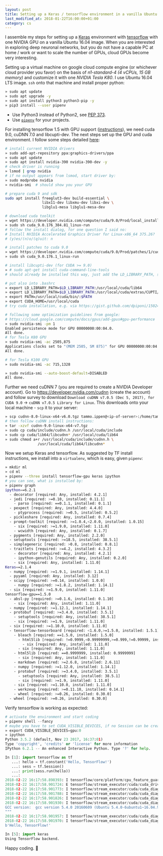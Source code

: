 ```yaml
---
layout: post
title: Setting up a Keras / tensorflow environment in a vanilla Ubuntu
last_modified_at: 2018-01-22T16:00:00+01:00
category: cs
---
```


I assemble my steps for setting up a [Keras](https://keras.io/) environment with [tensorflow](https://www.tensorflow.org/) with one NVIDIA GPU on a vanilla Ubuntu 16.04 image. When you are interested in exploring deep neuronal networks, but you do not have a capable PC at home / work or want to scale the number of GPUs, cloud GPUs become very interesting.<!--more-->

Setting up a virtual machine on google cloud compute engine (or whichever cloud provider you favor) on the basis of *n1-standard-4 (4 vCPUs, 15 GB memory)* and customize it with one *NVIDIA Tesla K80*. I use Ubuntu 16.04 LTS image. `ssh` onto that machine and install proper python:

```sh
» sudo apt update
» sudo apt upgrade -y
» sudo apt install python3 python3-pip -y
» pip3 install --user pipenv
```

* Use Python3 instead of Python2, see [PEP 373](https://www.python.org/dev/peps/pep-0373/).
* Use [`pipenv`](https://packaging.python.org/tutorials/managing-dependencies) for your projects.

For installing tensorflow 1.5 with GPU support ([instructions](https://www.tensorflow.org/install/install_linux)), we need cuda 9.0, cuDNN 7.0 and libcupti-dev. The next steps set up the GPU and cuda environment. I follow some steps detailed [here](https://askubuntu.com/a/967333):

```sh
# install current NVIDIA drivers
» sudo add-apt-repository ppa:graphics-drivers/ppa
» sudo apt update
» sudo apt install nvidia-390 nvidia-390-dev -y
# check driver is running
» lsmod | grep nvidia
# if no output appears from lsmod, start driver by: 
» sudo modprobe nvidia
» nvidia-smi  # should show you your GPU

# prepare cuda 9 and sdk
sudo apt install freeglut3-dev build-essential \
                 libx11-dev libxmu-dev libxi-dev \
                 libglu1-mesa libglu1-mesa-dev

# download cuda toolkit
» wget https://developer.nvidia.com/compute/cuda/9.0/Prod/local_installers/cuda_9.0.176_384.81_linux-run
» sudo sh cuda_9.0.176_384.81_linux-run
# follow the install dialog, for one question I said no:
# Install NVIDIA Accelerated Graphics Driver for Linux-x86_64 375.26?
# (y)es/(n)o/(q)uit: n

# install patches to cuda 9.0
» wget https://developer.nvidia.com/compute/cuda/9.0/Prod/patches/1/cuda_9.0.176.1_linux-run
» sudo sh cuda_9.0.176.1_linux-run

# install libcupti-dev (for CUDA >= 9.0)
» # sudo apt-get install cuda-command-line-tools
# should already be installed this way, just add the LD_LIBRARY_PATH, see below

# put also into .bashrc
» export LD_LIBRARY_PATH=$LD_LIBRARY_PATH:/usr/local/cuda/lib64
» export LD_LIBRARY_PATH=$LD_LIBRARY_PATH:/usr/local/cuda/extras/CUPTI/lib64
» export PATH=/usr/local/cuda/bin/:$PATH
» export CUDA_HOME=/usr/local/cuda
# try cuda installation, e.g. via https://gist.github.com/dpiponi/1502434

# following some optimization guidelines from google:
# https://cloud.google.com/compute/docs/gpus/add-gpus#gpu-performance
» sudo nvidia-smi -pm 1
Enabled persistence mode for GPU 00000000:00:04.0.
All done.
# for Tesla K80 GPU
» sudo nvidia-smi -ac 2505,875
Applications clocks set to "(MEM 2505, SM 875)" for GPU 00000000:00:04.0
All done.

# for Tesla K100 GPU
» sudo nvidia-smi -ac 715,1328

» sudo nvidia-smi --auto-boost-default=DISABLED
All done.
```

Further we need cuDNN 7 (you are required to create a NVIDIA Developer account). Go to https://developer.nvidia.com/cudnn (create the account) and follow survey to download `Download cuDNN v7.0.5 (Dec 5, 2017), for CUDA 9.0` -> `cuDNN v7.0.5 Library for Linux`. This downloads onto your local machine - `scp` it to your server:

```sh
» scp cudnn-8.0-linux-x64-v6.0.tgz tammo.ippen@<ip-of-server>:/home/tammo.ippen
# then follow cuDNN install instructions:
» tar -xzvf cudnn-9.0-linux-x64-v7.tgz
» sudo cp cuda/include/cudnn.h /usr/local/cuda/include
» sudo cp cuda/lib64/libcudnn* /usr/local/cuda/lib64
» sudo chmod a+r /usr/local/cuda/include/cudnn.h \
               /usr/local/cuda/lib64/libcudnn*

```

Now we setup Keras and tensorflow. As suggested by TF install instructions, we install into a `virtualenv`, which is easy, given `pipenv`:

```sh
» mkdir ml
» cd ml
» pipenv --three install tensorflow-gpu keras ipython
# you can see, what is installed by:
» pipenv graph
ipython==6.2.1
  - decorator [required: Any, installed: 4.2.1]
  - jedi [required: >=0.10, installed: 0.11.1]
    - parso [required: ==0.1.1, installed: 0.1.1]
  - pexpect [required: Any, installed: 4.4.0]
    - ptyprocess [required: >=0.5, installed: 0.5.2]
  - pickleshare [required: Any, installed: 0.7.4]
  - prompt-toolkit [required: >=1.0.4,<2.0.0, installed: 1.0.15]
    - six [required: >=1.9.0, installed: 1.11.0]
    - wcwidth [required: Any, installed: 0.1.7]
  - pygments [required: Any, installed: 2.2.0]
  - setuptools [required: >=18.5, installed: 38.5.1]
  - simplegeneric [required: >0.8, installed: 0.8.1]
  - traitlets [required: >=4.2, installed: 4.3.2]
    - decorator [required: Any, installed: 4.2.1]
    - ipython-genutils [required: Any, installed: 0.2.0]
    - six [required: Any, installed: 1.11.0]
Keras==2.1.4
  - numpy [required: >=1.9.1, installed: 1.14.1]
  - pyyaml [required: Any, installed: 3.12]
  - scipy [required: >=0.14, installed: 1.0.0]
    - numpy [required: >=1.8.2, installed: 1.14.1]
  - six [required: >=1.9.0, installed: 1.11.0]
tensorflow-gpu==1.5.0
  - absl-py [required: >=0.1.6, installed: 0.1.10]
    - six [required: Any, installed: 1.11.0]
  - numpy [required: >=1.12.1, installed: 1.14.1]
  - protobuf [required: >=3.4.0, installed: 3.5.1]
    - setuptools [required: Any, installed: 38.5.1]
    - six [required: >=1.9, installed: 1.11.0]
  - six [required: >=1.10.0, installed: 1.11.0]
  - tensorflow-tensorboard [required: <1.6.0,>=1.5.0, installed: 1.5.1]
    - bleach [required: ==1.5.0, installed: 1.5.0]
      - html5lib [required: !=0.9999,<0.99999999,>=0.999,!=0.99999, installed: 0.9999999]
        - six [required: Any, installed: 1.11.0]
      - six [required: Any, installed: 1.11.0]
    - html5lib [required: ==0.9999999, installed: 0.9999999]
      - six [required: Any, installed: 1.11.0]
    - markdown [required: >=2.6.8, installed: 2.6.11]
    - numpy [required: >=1.12.0, installed: 1.14.1]
    - protobuf [required: >=3.4.0, installed: 3.5.1]
      - setuptools [required: Any, installed: 38.5.1]
      - six [required: >=1.9, installed: 1.11.0]
    - six [required: >=1.10.0, installed: 1.11.0]
    - werkzeug [required: >=0.11.10, installed: 0.14.1]
    - wheel [required: >=0.26, installed: 0.30.0]
  - wheel [required: >=0.26, installed: 0.30.0]
```

Verify tensorflow is working as expected:

```python
# activate the environment and start coding
» pipenv shell --fancy
# maybe you have to set CUDA_VISIBLE_DEVICES, if no Session can be created
» export CUDA_VISIBLE_DEVICES=gpu:0
» ipython
Python 3.5.2 (default, Nov 23 2017, 16:37:01)
Type 'copyright', 'credits' or 'license' for more information
IPython 6.2.1 -- An enhanced Interactive Python. Type '?' for help.

In [1]: import tensorflow as tf
   ...: hello = tf.constant('Hello, TensorFlow!')
   ...: sess = tf.Session()
   ...: print(sess.run(hello))
   ...:
2018-02-22 16:17:58.898393: I tensorflow/core/platform/cpu_feature_guard.cc:137] Your CPU supports instructions that this TensorFlow binary was not compiled to use: SSE4.1 SSE4.2 AVX AVX2 FMA
2018-02-22 16:17:58.901724: E tensorflow/stream_executor/cuda/cuda_driver.cc:406] failed call to cuInit: CUDA_ERROR_NO_DEVICE
2018-02-22 16:17:58.901773: I tensorflow/stream_executor/cuda/cuda_diagnostics.cc:158] retrieving CUDA diagnostic information for host: dev-tammo
2018-02-22 16:17:58.901788: I tensorflow/stream_executor/cuda/cuda_diagnostics.cc:165] hostname: dev-tammo
2018-02-22 16:17:58.901826: I tensorflow/stream_executor/cuda/cuda_diagnostics.cc:189] libcuda reported version is: 390.25.0
2018-02-22 16:17:58.901930: I tensorflow/stream_executor/cuda/cuda_diagnostics.cc:369] driver version file contents: """NVRM version: NVIDIA UNIX x86_64 Kernel Module  390.25  Wed Jan 24 20:02:43 PST 2018
GCC version:  gcc version 5.4.0 20160609 (Ubuntu 5.4.0-6ubuntu1~16.04.9)
"""
2018-02-22 16:17:58.901957: I tensorflow/stream_executor/cuda/cuda_diagnostics.cc:193] kernel reported version is: 390.25.0
2018-02-22 16:17:58.901970: I tensorflow/stream_executor/cuda/cuda_diagnostics.cc:300] kernel version seems to match DSO: 390.25.0
b'Hello, TensorFlow!'

In [5]: import keras
Using TensorFlow backend.
```

Happy coding. :tada:
